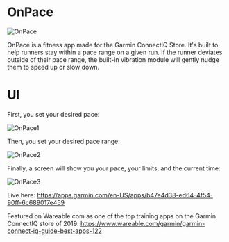 # OnPace

![OnPace](https://services.garmin.com/appsLibraryBusinessServices_v0/rest/apps/b47e4d38-ed64-4f54-90ff-6c689017e459/icon/d09396df-068a-4185-9fb9-1b1ee5b08ba8)


OnPace is a fitness app made for the Garmin ConnectIQ Store. It's built to help runners stay within a pace range on a given run. If the runner deviates outside of their pace range, the built-in vibration module will gently nudge them to speed up or slow down.

<h1>UI</h1>

First, you set your desired pace:

![OnPace1](https://services.garmin.com/appsLibraryBusinessServices_v0/rest/apps/b47e4d38-ed64-4f54-90ff-6c689017e459/screenshots/6a1bf682-0a33-412a-abf7-ddc749ebbed0)

Then, you set your desired pace range:

![OnPace2](https://services.garmin.com/appsLibraryBusinessServices_v0/rest/apps/b47e4d38-ed64-4f54-90ff-6c689017e459/screenshots/9fbdd15e-3cca-45c6-ae3c-9c97ada11d86)

Finally, a screen will show you your pace, your limits, and the current time:

![OnPace3](https://services.garmin.com/appsLibraryBusinessServices_v0/rest/apps/b47e4d38-ed64-4f54-90ff-6c689017e459/screenshots/2061594e-9edb-4719-b424-170e50ce26dc)



Live here:
https://apps.garmin.com/en-US/apps/b47e4d38-ed64-4f54-90ff-6c689017e459



Featured on Wareable.com as one of the top training apps on the Garmin ConnectIQ store of 2019:
https://www.wareable.com/garmin/garmin-connect-iq-guide-best-apps-122
